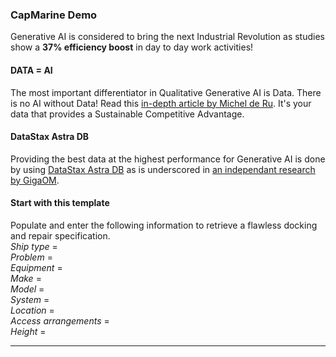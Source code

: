 ### CapMarine Demo
Generative AI is considered to bring the next Industrial Revolution as studies show a **37% efficiency boost** in day to day work activities!

#### DATA = AI
The most important differentiator in Qualitative Generative AI is Data. There is no AI without Data! Read this [in-depth article by Michel de Ru](https://docs.google.com/document/d/1HKc5sGosR2_SilxJ4aDqU9FxqtpNlkrtB70SybmEQ4A/edit#heading=h.wak20xcv3doz). It's your data that provides a Sustainable Competitive Advantage.

#### DataStax Astra DB
Providing the best data at the highest performance for Generative AI is done by using [DataStax Astra DB](https://db.new) as is underscored in [an independant research by GigaOM](https://www.datastax.com/resources/report/gigaom-study-vector-databases-compared).

#### Start with this template
Populate and enter the following information to retrieve a flawless docking and repair specification. \
_Ship type_ = \
_Problem_ = \
_Equipment_ = \
_Make_ = \
_Model_ = \
_System_ = \
_Location_ = \
_Access arrangements_ = \
_Height_ = 


---

